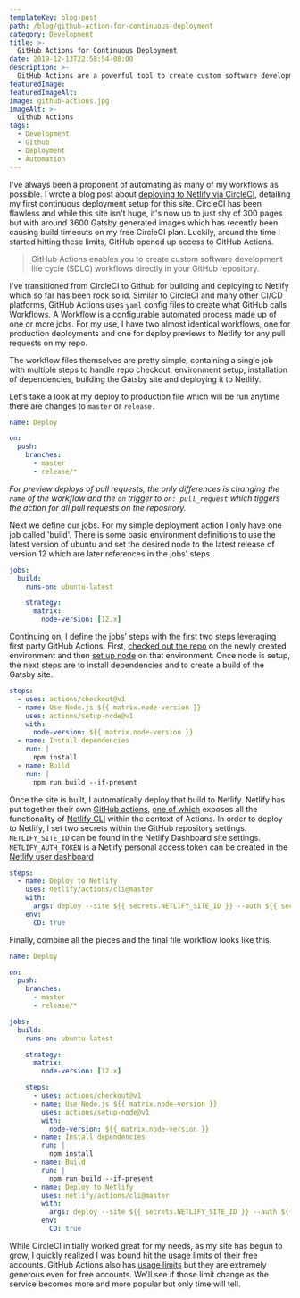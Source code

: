 ```yaml
---
templateKey: blog-post
path: /blog/github-action-for-continuous-deployment
category: Development
title: >-
  GitHub Actions for Continuous Deployment
date: 2019-12-13T22:58:54-08:00
description: >-
  GitHub Actions are a powerful tool to create custom software development life cycle workflows from directly in your GitHub repositories. I've moved from CircleCI for my continuous deployment needs and leveraged GitHub Actions as a seamless replacement for deploying directly to Netlify every time commits are made.
featuredImage:
featuredImageAlt:
image: github-actions.jpg
imageAlt: >-
  Github Actions
tags:
  - Development
  - Github
  - Deployment
  - Automation
---
```


I've always been a proponent of automating as many of my workflows as possible. I wrote a blog post about [deploying to Netlify via CircleCI](/blog/deploying-to-netlify-via-circleci), detailing my first continuous deployment setup for this site. CircleCI has been flawless and while this site isn't huge, it's now up to just shy of 300 pages but with around 3600 Gatsby generated images which has recently been causing build timeouts on my free CircleCI plan. Luckily, around the time I started hitting these limits, GitHub opened up access to GitHub Actions.

> GitHub Actions enables you to create custom software development life cycle (SDLC) workflows directly in your GitHub repository.

I've transitioned from CircleCI to Github for building and deploying to Netlify which so far has been rock solid. Similar to CircleCI and many other CI/CD platforms, GitHub Actions uses `yaml` config files to create what GitHub calls Workflows. A Workflow is a configurable automated process made up of one or more jobs. For my use, I have two almost identical workflows, one for production deployments and one for deploy previews to Netlify for any pull requests on my repo.

The workflow files themselves are pretty simple, containing a single job with multiple steps to handle repo checkout, environment setup, installation of dependencies, building the Gatsby site and deploying it to Netlify.

Let's take a look at my deploy to production file which will be run anytime there are changes to `master` or `release.`

```yaml
name: Deploy

on:
  push:
    branches:
      - master
      - release/*
```

_For preview deploys of pull requests, the only differences is changing the `name` of the workflow and the `on` trigger to `on: pull_request` which tiggers the action for all pull requests on the repository._

Next we define our jobs. For my simple deployment action I only have one job called 'build'. There is some basic environment definitions to use the latest version of ubuntu and set the desired node to the latest release of version 12 which are later references in the jobs' steps.

```yaml
jobs:
  build:
    runs-on: ubuntu-latest

    strategy:
      matrix:
        node-version: [12.x]
```

Continuing on, I define the jobs' steps with the first two steps leveraging first party GitHub Actions. First, [checked out the repo](https://github.com/actions/checkout) on the newly created environment and then [set up node](https://github.com/actions/setup-node) on that environment. Once node is setup, the next steps are to install dependencies and to create a build of the Gatsby site.

```yaml
steps:
  - uses: actions/checkout@v1
  - name: Use Node.js ${{ matrix.node-version }}
    uses: actions/setup-node@v1
    with:
      node-version: ${{ matrix.node-version }}
  - name: Install dependencies
    run: |
      npm install
  - name: Build
    run: |
      npm run build --if-present
```

Once the site is built, I automatically deploy that build to Netlify. Netlify has put together their own [GitHub actions](https://github.com/netlify/actions/), [one of which](https://github.com/netlify/actions/tree/master/cli) exposes all the functionality of [Netlify CLI](https://github.com/netlify/cli) within the context of Actions. In order to deploy to Netlify, I set two secrets within the GitHub repository settings. `NETLIFY_SITE_ID` can be found in the Netlify Dashboard site settings. `NETLIFY_AUTH_TOKEN` is a Netlify personal access token can be created in the [Netlify user dashboard](https://app.netlify.com/user/applications?_ga=2.73550869.644955161.1576300599-5758415.1576300599#personal-access-tokens)

```yaml
steps:
  - name: Deploy to Netlify
    uses: netlify/actions/cli@master
    with:
      args: deploy --site ${{ secrets.NETLIFY_SITE_ID }} --auth ${{ secrets.NETLIFY_AUTH_TOKEN }} --prod --dir=public
    env:
      CD: true
```

Finally, combine all the pieces and the final file workflow looks like this.

```yaml
name: Deploy

on:
  push:
    branches:
      - master
      - release/*

jobs:
  build:
    runs-on: ubuntu-latest

    strategy:
      matrix:
        node-version: [12.x]

    steps:
      - uses: actions/checkout@v1
      - name: Use Node.js ${{ matrix.node-version }}
        uses: actions/setup-node@v1
        with:
          node-version: ${{ matrix.node-version }}
      - name: Install dependencies
        run: |
          npm install
      - name: Build
        run: |
          npm run build --if-present
      - name: Deploy to Netlify
        uses: netlify/actions/cli@master
        with:
          args: deploy --site ${{ secrets.NETLIFY_SITE_ID }} --auth ${{ secrets.NETLIFY_AUTH_TOKEN }} --prod --dir=public
        env:
          CD: true
```

While CircleCI initially worked great for my needs, as my site has begun to grow, I quickly realized I was bound hit the usage limits of their free accounts. GitHub Actions also has [usage limits](https://help.github.com/en/actions/automating-your-workflow-with-github-actions/about-github-actions#usage-limits) but they are extremely generous even for free accounts. We'll see if those limit change as the service becomes more and more popular but only time will tell.
